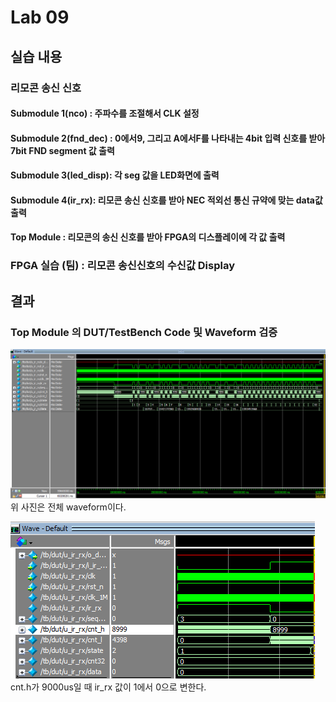 # Lab 09
## 실습 내용
### **리모콘 송신 신호**

#### **Submodule 1(nco)** : 주파수를 조절해서 CLK 설정

#### **Submodule 2(fnd_dec)** :  0에서9, 그리고 A에서F를 나타내는 4bit 입력 신호를 받아 7bit FND  segment  값 출력

#### **Submodule 3(led_disp)**: 각 seg 값을 LED화면에 출력

#### **Submodule 4(ir_rx)**: 리모콘 송신 신호를 받아 NEC 적외선 통신 규약에 맞는 data값 출력

#### **Top Module** : 리모콘의 송신 신호를 받아 FPGA의 디스플레이에 각 값 출력

### FPGA 실습 (팀) : 리모콘 송신신호의 수신값 Display

## 결과
 ### **Top Module 의 DUT/TestBench Code 및 Waveform 검증**
 
![](https://github.com/suhaa99/LogicDesign/blob/master/practice%2009/capture/wave_total.PNG)
위 사진은 전체 waveform이다.

![](https://github.com/suhaa99/LogicDesign/blob/master/practice%2009/capture/%EC%BA%A1%EC%B2%98.PNG)
cnt.h가 9000us일 때 ir_rx 값이 1에서 0으로 변한다.



